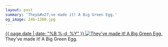 ```yaml
---
layout: post
summary: 'They&#x27;ve made it! A Big Green Egg.'
og_image: 246-1280.jpg
---
```


<p>
 <time>
  <a href="/246">
   {{ page.date | date: "%B %-d, %Y" }}
  </a>
 </time>
 <a href="/246">
  <img alt="They've made it! A Big Green Egg." sizes="(min-width: 700px) 50vw, calc(100vw - 2rem)" src="{{ site.assets_url }}/246-640.jpg" srcset="{{ site.assets_url }}/246-1280.jpg 1280w, {{ site.assets_url }}/246-960.jpg 960w, {{ site.assets_url }}/246-640.jpg 640w, {{ site.assets_url }}/246-320.jpg 320w"/>
 </a>
 <span>
  They've made it! A Big Green Egg.
 </span>
</p>
